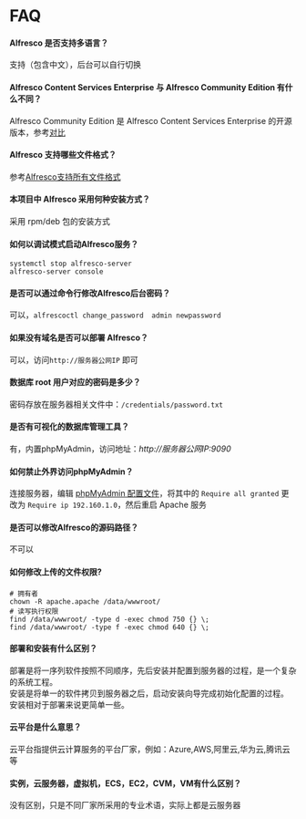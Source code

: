 # FAQ

#### Alfresco 是否支持多语言？

支持（包含中文），后台可以自行切换

#### Alfresco Content Services Enterprise 与 Alfresco Community Edition 有什么不同？

Alfresco Community Edition 是 Alfresco Content Services Enterprise 的开源版本，参考[对比](https://www.alfresco.com/alfresco-content-services-enterprise-vs-alfresco-community-edition)

#### Alfresco 支持哪些文件格式？

参考[Alfresco支持所有文件格式](https://www.alfresco.com.cn/alfresco-formats)

#### 本项目中 Alfresco 采用何种安装方式？

采用 rpm/deb 包的安装方式

#### 如何以调试模式启动Alfresco服务？

```
systemctl stop alfresco-server
alfresco-server console
```

#### 是否可以通过命令行修改Alfresco后台密码？

可以，`alfrescoctl change_password  admin newpassword`

#### 如果没有域名是否可以部署 Alfresco？

可以，访问`http://服务器公网IP` 即可

#### 数据库 root 用户对应的密码是多少？

密码存放在服务器相关文件中：`/credentials/password.txt`

#### 是否有可视化的数据库管理工具？

有，内置phpMyAdmin，访问地址：*http://服务器公网IP:9090*

#### 如何禁止外界访问phpMyAdmin？

连接服务器，编辑 [phpMyAdmin 配置文件](/zh/stack-components.md#phpmyadmin)，将其中的 `Require all granted` 更改为 `Require ip 192.160.1.0`，然后重启 Apache 服务

#### 是否可以修改Alfresco的源码路径？

不可以

#### 如何修改上传的文件权限?

```shell
# 拥有者
chown -R apache.apache /data/wwwroot/
# 读写执行权限
find /data/wwwroot/ -type d -exec chmod 750 {} \;
find /data/wwwroot/ -type f -exec chmod 640 {} \;
```

#### 部署和安装有什么区别？

部署是将一序列软件按照不同顺序，先后安装并配置到服务器的过程，是一个复杂的系统工程。  
安装是将单一的软件拷贝到服务器之后，启动安装向导完成初始化配置的过程。  
安装相对于部署来说更简单一些。 

#### 云平台是什么意思？

云平台指提供云计算服务的平台厂家，例如：Azure,AWS,阿里云,华为云,腾讯云等

#### 实例，云服务器，虚拟机，ECS，EC2，CVM，VM有什么区别？

没有区别，只是不同厂家所采用的专业术语，实际上都是云服务器
